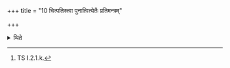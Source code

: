 +++
title = "10 चित्पतिस्त्वा पुनात्वित्येतैः प्रतिमन्त्रम्"

+++

<details><summary>थिते</summary>

10. He should purify with each of the formula beginning with citpatistvā.[^1]


[^1]: TS I.2.1.k.
</details>
